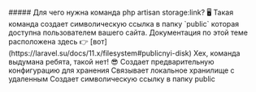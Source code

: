 <question>
##### Для чего нужна команда php artisan storage:link? 🖥️
</question>

<description>
Такая команда создает символическую ссылка в папку `public` которая доступна пользователем вашего сайта.
Документация по этой теме расположена здесь 👉 [вот](https://laravel.su/docs/11.x/filesystem#publicnyi-disk)
</description>

<answer>
Хех, команда выдумана ребята, такой нет! 😎
</answer>

<answer>
Создает предварительную конфигурацию для хранения
</answer>

<answer>
Связывает локальное хранилище с удаленным
</answer>

<correct>
Создает символическую ссылку в папку public
</correct>
